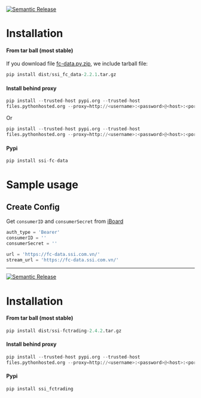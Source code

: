 [![Semantic Release](https://github.com/SSI-Securities-Corporation/python-fcdata/actions/workflows/publish.yaml/badge.svg)](https://github.com/SSI-Securities-Corporation/python-fcdata/actions/workflows/publish.yaml)
# Installation
#### From tar ball (most stable)
If you download file [fc-data.py.zip](https://github.com/SSI-Securities-Corporation/python-fcdata/releases/latest/download/fc-data.py.zip), we include tarball file:
``` python
pip install dist/ssi_fc_data-2.2.1.tar.gz
```
#### Install behind proxy
```python
pip install --trusted-host pypi.org --trusted-host
files.pythonhosted.org --proxy=http://<username>:<password>@<host>:<port> ssi-fc-data
```
Or
```python
pip install --trusted-host pypi.org --trusted-host
files.pythonhosted.org --proxy=http://<username>:<password>@<host>:<port> dist/ssi_fc_data-2.2.1.tar.gz
```

#### Pypi
``` python
pip install ssi-fc-data
```

# Sample usage
## Create Config
Get `consumerID` and `consumerSecret` from [iBoard](https://iboard.ssi.com.vn/support/api-service/management)
```python
auth_type = 'Bearer'
consumerID = ''
consumerSecret = ''

url = 'https://fc-data.ssi.com.vn/'
stream_url = 'https://fc-data.ssi.com.vn/'
```

--------------------------------------------------------------------------------------------------

[![Semantic Release](https://github.com/SSI-Securities-Corporation/python-fctrading/actions/workflows/publish.yaml/badge.svg)](https://github.com/SSI-Securities-Corporation/python-fctrading/actions/workflows/publish.yaml)

# Installation
#### From tar ball (most stable)
``` python
pip install dist/ssi-fctrading-2.4.2.tar.gz
```
#### Install behind proxy
```python
pip install --trusted-host pypi.org --trusted-host
files.pythonhosted.org --proxy=http://<username>:<password>@<host>:<port> dist/ssi-fctrading-2.4.2.tar.gz
```

#### Pypi
``` python
pip install ssi_fctrading
```